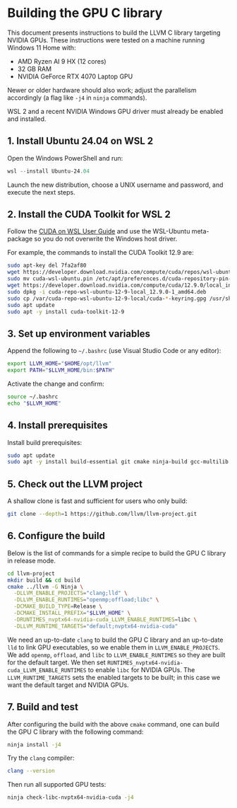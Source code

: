 # Building the GPU C library

This document presents instructions to build the LLVM C library targeting NVIDIA GPUs. These instructions were tested on a machine running Windows 11 Home with:  

* AMD Ryzen AI 9 HX (12 cores)  
* 32 GB RAM
* NVIDIA GeForce RTX 4070 Laptop GPU

Newer or older hardware should also work; adjust the parallelism accordingly (a flag like `-j4` in `ninja` commands).

WSL 2 and a recent NVIDIA Windows GPU driver must already be enabled and installed.

## 1. Install Ubuntu 24.04 on WSL 2

Open the Windows PowerShell and run:

```powershell
wsl --install Ubuntu-24.04
```

Launch the new distribution, choose a UNIX username and password, and execute the next steps.

## 2. Install the CUDA Toolkit for WSL 2

Follow the [CUDA on WSL User Guide](https://docs.nvidia.com/cuda/wsl-user-guide/index.html#cuda-support-for-wsl-2) and use the WSL-Ubuntu meta-package so you do not overwrite the Windows host driver.

For example, the commands to install the CUDA Toolkit 12.9 are:

```bash
sudo apt-key del 7fa2af80
wget https://developer.download.nvidia.com/compute/cuda/repos/wsl-ubuntu/x86_64/cuda-wsl-ubuntu.pin
sudo mv cuda-wsl-ubuntu.pin /etc/apt/preferences.d/cuda-repository-pin-600
wget https://developer.download.nvidia.com/compute/cuda/12.9.0/local_installers/cuda-repo-wsl-ubuntu-12-9-local_12.9.0-1_amd64.deb
sudo dpkg -i cuda-repo-wsl-ubuntu-12-9-local_12.9.0-1_amd64.deb
sudo cp /var/cuda-repo-wsl-ubuntu-12-9-local/cuda-*-keyring.gpg /usr/share/keyrings/
sudo apt update
sudo apt -y install cuda-toolkit-12-9
```

## 3. Set up environment variables

Append the following to `~/.bashrc` (use Visual Studio Code or any editor):

```bash
export LLVM_HOME="$HOME/opt/llvm"
export PATH="$LLVM_HOME/bin:$PATH"
```

Activate the change and confirm:

```bash
source ~/.bashrc
echo "$LLVM_HOME"
```

## 4. Install prerequisites

Install build prerequisites:

```bash
sudo apt update
sudo apt -y install build-essential git cmake ninja-build gcc-multilib
```

## 5. Check out the LLVM project

A shallow clone is fast and sufficient for users who only build:

```bash
git clone --depth=1 https://github.com/llvm/llvm-project.git
```

## 6. Configure the build

Below is the list of commands for a simple recipe to build the GPU C library in release mode.

```bash
cd llvm-project
mkdir build && cd build
cmake ../llvm -G Ninja \
  -DLLVM_ENABLE_PROJECTS="clang;lld" \
  -DLLVM_ENABLE_RUNTIMES="openmp;offload;libc" \
  -DCMAKE_BUILD_TYPE=Release \
  -DCMAKE_INSTALL_PREFIX="$LLVM_HOME" \
  -DRUNTIMES_nvptx64-nvidia-cuda_LLVM_ENABLE_RUNTIMES=libc \
  -DLLVM_RUNTIME_TARGETS="default;nvptx64-nvidia-cuda"
```

We need an up-to-date `clang` to build the GPU C library and an up-to-date `lld` to link GPU executables, so we enable them in `LLVM_ENABLE_PROJECTS`. We add `openmp`, `offload`, and `libc` to `LLVM_ENABLE_RUNTIMES` so they are built for the default target. We then set `RUNTIMES_nvptx64-nvidia-cuda_LLVM_ENABLE_RUNTIMES` to enable `libc` for NVIDIA GPUs. The `LLVM_RUNTIME_TARGETS` sets the enabled targets to be built; in this case we want the default target and NVIDIA GPUs.

## 7. Build and test

After configuring the build with the above `cmake` command, one can build the GPU C library with the following command:

```bash
ninja install -j4
```

Try the `clang` compiler:

```bash
clang --version
```

Then run all supported GPU tests:

```bash
ninja check-libc-nvptx64-nvidia-cuda -j4
```
